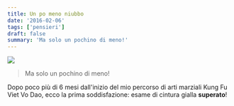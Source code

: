 ```yaml
---
title: Un po meno niubbo
date: '2016-02-06'
tags: ['pensieri']
draft: false
summary: 'Ma solo un pochino di meno!'
---
```


![](https://c2.staticflickr.com/4/3026/3150461209_629cc08bb8_o.jpg)

> Ma solo un pochino di meno!

Dopo poco più di 6 mesi dall'inizio del mio percorso di arti marziali Kung Fu Viet Vo Dao, ecco la prima soddisfazione: esame di cintura gialla **superato**!
